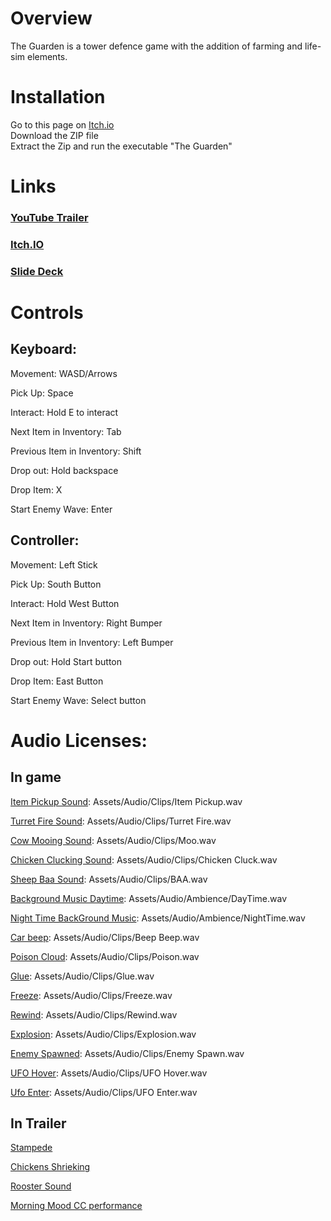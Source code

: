 # Overview 
The Guarden is a tower defence game with the addition of farming and life-sim elements.
# Installation
Go to this page on [Itch.io](https://big-bad-prawn-games.itch.io/the-guarden)   
Download the ZIP file  
Extract the Zip and run the executable "The Guarden"  
# Links
### [YouTube Trailer](https://youtu.be/N34Xm_W78WA)
### [Itch.IO](https://big-bad-prawn-games.itch.io/the-guarden)
### [Slide Deck](https://falmouthac-my.sharepoint.com/:p:/g/personal/mh305502_falmouth_ac_uk/EX03RMIzbyBPsKVC51-ADhYBYi8QW9Vxh4vZMc7SJ2HXGA?e=j47GId)

# Controls

## Keyboard:

Movement: WASD/Arrows

Pick Up: Space

Interact: Hold E to interact

Next Item in Inventory: Tab

Previous Item in Inventory: Shift

Drop out: Hold backspace

Drop Item: X

Start Enemy Wave: Enter


## Controller:

Movement: Left Stick

Pick Up: South Button

Interact: Hold West Button

Next Item in Inventory: Right Bumper

Previous Item in Inventory: Left Bumper

Drop out: Hold Start button

Drop Item: East Button

Start Enemy Wave: Select button

# Audio Licenses:
## In game
[Item Pickup Sound](https://freesound.org/people/nicholasdaryl/sounds/563465/):
Assets/Audio/Clips/Item Pickup.wav

[Turret Fire Sound](https://freesound.org/people/robbeman/sounds/495645/):
Assets/Audio/Clips/Turret Fire.wav

[Cow Mooing Sound](https://freesound.org/people/Bird_man/sounds/275154/):
Assets/Audio/Clips/Moo.wav

[Chicken Clucking Sound](https://freesound.org/people/D4XX/sounds/607245/):
Assets/Audio/Clips/Chicken Cluck.wav

[Sheep Baa Sound](https://freesound.org/people/liran1601/sounds/731671/):
Assets/Audio/Clips/BAA.wav

[Background Music Daytime](https://freesound.org/people/eardeer/sounds/416494/):
Assets/Audio/Ambience/DayTime.wav

[Night Time BackGround Music](https://freesound.org/people/Trebblofang/sounds/178607/):
Assets/Audio/Ambience/NightTime.wav

[Car beep](https://freesound.org/people/Star142857/sounds/608902/):
Assets/Audio/Clips/Beep Beep.wav

[Poison Cloud](https://freesound.org/people/VonKrapFamily/sounds/560015/):
Assets/Audio/Clips/Poison.wav

[Glue](https://freesound.org/people/MrFossy/sounds/590459/):
Assets/Audio/Clips/Glue.wav

[Freeze](https://freesound.org/people/lori.mortimer/sounds/723875/):
Assets/Audio/Clips/Freeze.wav

[Rewind](https://freesound.org/people/NikPlaymostories/sounds/561857/):
Assets/Audio/Clips/Rewind.wav

[Explosion](https://freesound.org/people/7by7/sounds/77169/):
Assets/Audio/Clips/Explosion.wav

[Enemy Spawned](https://freesound.org/people/monosfera/sounds/572302/):
Assets/Audio/Clips/Enemy Spawn.wav

[UFO Hover](https://freesound.org/people/lezaarth/sounds/232820/):
Assets/Audio/Clips/UFO Hover.wav

[Ufo Enter](https://freesound.org/people/LaurenPonder/sounds/635691/):
Assets/Audio/Clips/UFO Enter.wav

## In Trailer

[Stampede](https://freesound.org/people/bevibeldesign/sounds/350425/)

[Chickens Shrieking](https://freesound.org/people/craigsmith/sounds/479592/)

[Rooster Sound](https://freesound.org/people/BenjaminNelan/sounds/435506/)

[Morning Mood CC performance](https://pixabay.com/music/modern-classical-edvard-grieg-morning-mood-remix-full-orchester-113029/)
